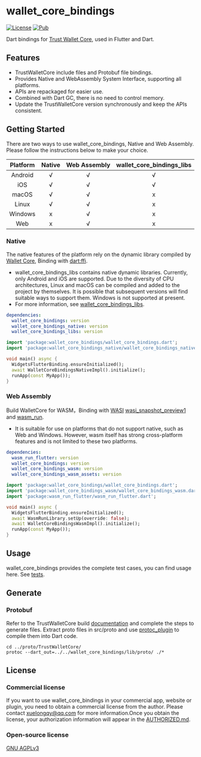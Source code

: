 # wallet_core_bindings
[![License](https://img.shields.io/badge/license-AGPLv3-blue)](https://pub.dev/packages/wallet_core_bindings)
[![Pub](https://img.shields.io/pub/v/wallet_core_bindings)](https://pub.dev/packages/wallet_core_bindings)

Dart bindings for [Trust Wallet Core](https://github.com/trustwallet/wallet-core), used in Flutter and Dart.

## Features

- TrustWalletCore include files and Protobuf file bindings.
- Provides Native and WebAssembly System Interface, supporting all platforms.
- APIs are repackaged for easier use.
- Combined with Dart GC, there is no need to control memory.
- Update the TrustWalletCore version synchronously and keep the APIs consistent.

## Getting Started
There are two ways to use wallet_core_bindings, Native and Web Assembly. Please follow the instructions below to make your choice.

| Platform | Native | Web Assembly | wallet_core_bindings_libs |
|:--------:|:------:|:------------:|:-------------------------:|
| Android  |   √    |      √       |             √             |
|   iOS    |   √    |      √       |             √             |
|  macOS   |   √    |      √       |             x             |
|  Linux   |   √    |      √       |             x             |
| Windows  |   x    |      √       |             x             |
|   Web    |   x    |      √       |             x             |

### Native
The native features of the platform rely on the dynamic library compiled by [Wallet Core](https://github.com/trustwallet/wallet-core), Binding with [dart:ffi](https://dart.dev/interop/c-interop).
* wallet_core_bindings_libs contains native dynamic libraries. Currently, only Android and iOS are supported. Due to the diversity of CPU architectures, Linux and macOS can be compiled and added to the project by themselves. It is possible that subsequent versions will find suitable ways to support them. Windows is not supported at present.
* For more information, see [wallet_core_bindings_libs](https://github.com/xuelongqy/wallet_core_bindings/tree/main/wallet_core_bindings_libs).
```yaml
dependencies:
  wallet_core_bindings: version
  wallet_core_bindings_native: version
  wallet_core_bindings_libs: version
```
```dart
import 'package:wallet_core_bindings/wallet_core_bindings.dart';
import 'package:wallet_core_bindings_native/wallet_core_bindings_native.dart';

void main() async {
  WidgetsFlutterBinding.ensureInitialized();
  await WalletCoreBindingsNativeImpl().initialize();
  runApp(const MyApp());
}
```
### Web Assembly
Build WalletCore for WASM，Binding with [WASI](https://github.com/WebAssembly/WASI) [wasi_snapshot_preview1](https://github.com/WebAssembly/WASI/blob/main/legacy/preview1/docs.md) and [wasm_run](https://github.com/juancastillo0/wasm_run).
* It is suitable for use on platforms that do not support native, such as Web and Windows. However, wasm itself has strong cross-platform features and is not limited to these two platforms.
```yaml
dependencies:
  wasm_run_flutter: version
  wallet_core_bindings: version
  wallet_core_bindings_wasm: version
  wallet_core_bindings_wasm_assets: version
```
```dart
import 'package:wallet_core_bindings/wallet_core_bindings.dart';
import 'package:wallet_core_bindings_wasm/wallet_core_bindings_wasm.dart';
import 'package:wasm_run_flutter/wasm_run_flutter.dart';

void main() async {
  WidgetsFlutterBinding.ensureInitialized();
  await WasmRunLibrary.setUp(override: false);
  await WalletCoreBindingsWasmImpl().initialize();
  runApp(const MyApp());
}
```

## Usage
wallet_core_bindings provides the complete test cases, you can find usage here. See [tests](https://github.com/xuelongqy/wallet_core_bindings/tree/main/wallet_core_bindings/example/test). 

## Generate

### Protobuf
Refer to the TrustWalletCore build [documentation](https://developer.trustwallet.com/developer/wallet-core/developing-the-library/building) and complete the steps to generate files. Extract proto files in src/proto and use [protoc_plugin](https://pub.dev/packages/protoc_plugin) to compile them into Dart code.

```shell
cd ../proto/TrustWalletCore/
protoc --dart_out=../../wallet_core_bindings/lib/proto/ ./*
```

## License

### Commercial license
If you want to use wallet_core_bindings in your commercial app, website or plugin, you need to obtain a commercial license from the author. Please contact [xuelongqy@qq.com](mailto:xuelongqy@qq.com) for more information.Once you obtain the license, your authorization information will appear in the [AUTHORIZED.md](https://github.com/xuelongqy/wallet_core_bindings/blob/main/AUTHORIZED.md).

### Open-source license
[GNU AGPLv3](https://github.com/xuelongqy/wallet_core_bindings/blob/main/LICENSE)
